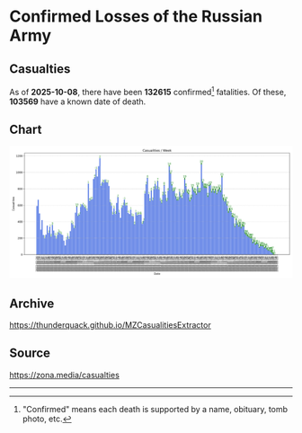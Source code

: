 
# Confirmed Losses of the Russian Army

## Casualties

As of **2025-10-08**, there have been **132615** confirmed[^1] fatalities.
Of these, **103569** have a known date of death.

## Chart

![7-Day Intervals Bar Chart](./docs/7days.svg)

## Archive

https://thunderquack.github.io/MZCasualitiesExtractor

## Source

https://zona.media/casualties

---

[^1]: "Confirmed" means each death is supported by a name, obituary, tomb photo, etc.
